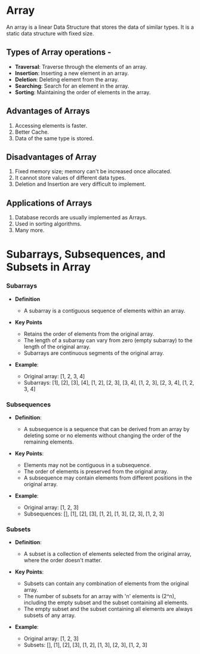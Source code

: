 # Array

An array is a linear Data Structure that stores the data of similar types.
It is a static data structure with fixed size.

## Types of Array operations -

- **Traversal**: Traverse through the elements of an array.
- **Insertion**: Inserting a new element in an array.
- **Deletion**: Deleting element from the array.
- **Searching**: Search for an element in the array.
- **Sorting**: Maintaining the order of elements in the array.

## Advantages of Arrays

1. Accessing elements is faster.
2. Better Cache.
3. Data of the same type is stored.

## Disadvantages of Array

1. Fixed memory size; memory can't be increased once allocated.
2. It cannot store values of different data types.
3. Deletion and Insertion are very difficult to implement.

## Applications of Arrays

1. Database records are usually implemented as Arrays.
2. Used in sorting algorithms.
3. Many more.

# Subarrays, Subsequences, and Subsets in Array

### Subarrays

- **Definition**
  - A subarray is a contiguous sequence of elements within an array.

- **Key Points**
  - Retains the order of elements from the original array.
  - The length of a subarray can vary from zero (empty subarray) to the length of the original array.
  - Subarrays are continuous segments of the original array.

- **Example**:
  - Original array: [1, 2, 3, 4]
  - Subarrays: [1], [2], [3], [4], [1, 2], [2, 3], [3, 4], [1, 2, 3], [2, 3, 4], [1, 2, 3, 4]

### Subsequences

- **Definition**:
  - A subsequence is a sequence that can be derived from an array by deleting some or no elements without changing the order of the remaining elements.

- **Key Points**:
  - Elements may not be contiguous in a subsequence.
  - The order of elements is preserved from the original array.
  - A subsequence may contain elements from different positions in the original array.

- **Example**:
  - Original array: [1, 2, 3]
  - Subsequences: [], [1], [2], [3], [1, 2], [1, 3], [2, 3], [1, 2, 3]

### Subsets

- **Definition**:
  - A subset is a collection of elements selected from the original array, where the order doesn't matter.

- **Key Points**:
  - Subsets can contain any combination of elements from the original array.
  - The number of subsets for an array with 'n' elements is \(2^n\), including the empty subset and the subset containing all elements.
  - The empty subset and the subset containing all elements are always subsets of any array.

- **Example**:
  - Original array: [1, 2, 3]
  - Subsets: [], [1], [2], [3], [1, 2], [1, 3], [2, 3], [1, 2, 3]